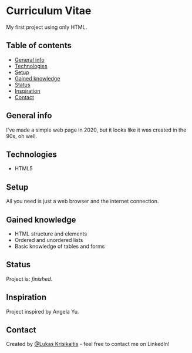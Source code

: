 # Curriculum Vitae

My first project using only HTML.

## Table of contents
* [General info](#general-info)
* [Technologies](#technologies)
* [Setup](#setup)
* [Gained knowledge](#gained-knowledge)
* [Status](#status)
* [Inspiration](#inspiration)
* [Contact](#contact)

## General info
I've made a simple web page in 2020, but it looks like it was created in the 90s, oh well.

## Technologies
* HTML5

## Setup
All you need is just a web browser and the internet connection.

## Gained knowledge
* HTML structure and elements
* Ordered and unordered lists
* Basic knowledge of tables and forms

## Status
Project is: _finished_.

## Inspiration
Project inspired by Angela Yu.

## Contact
Created by [@Lukas Krisikaitis](https://www.linkedin.com/in/lukas-krisikaitis-44597a1b0/) - feel free to contact me on LinkedIn!
